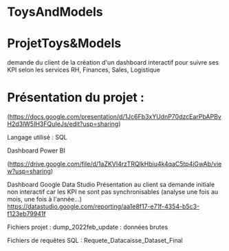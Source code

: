 # ToysAndModels

# ProjetToys&Models
demande du client de la création d'un dashboard interactif pour suivre ses KPI selon les services RH, Finances, Sales, Logistique

# Présentation du projet :
(https://docs.google.com/presentation/d/1Jc6Fb3xYUdnP70dzcEarPbAPBvH2d3lW5IH3FQuIeJs/edit?usp=sharing)

Langage utilisé :
SQL

Dashboard Power BI 

(https://drive.google.com/file/d/1aZKVI4rzTRQIkHbiu4k4qaC5tp4iGwAb/view?usp=sharing)


Dashboard Google Data Studio 
Présentation au client sa demande initiale non interactif car les KPI ne sont pas synchronisables (analyse une fois au mois, une fois à l'année...) 
https://datastudio.google.com/reporting/aa1e8f17-e71f-4354-b5c3-f123eb79941f

Fichiers projet :
dump_2022feb_update : données brutes

Fichiers de requêtes SQL : 
Requete_Datacaisse_Dataset_Final

